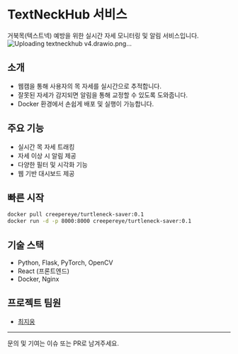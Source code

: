 # TextNeckHub 서비스

거북목(텍스트넥) 예방을 위한 실시간 자세 모니터링 및 알림 서비스입니다.
![Uploading textneckhub v4.drawio.png…]()

## 소개
- 웹캠을 통해 사용자의 목 자세를 실시간으로 추적합니다.
- 잘못된 자세가 감지되면 알림을 통해 교정할 수 있도록 도와줍니다.
- Docker 환경에서 손쉽게 배포 및 실행이 가능합니다.

## 주요 기능
- 실시간 목 자세 트래킹
- 자세 이상 시 알림 제공
- 다양한 필터 및 시각화 기능
- 웹 기반 대시보드 제공

## 빠른 시작
```bash
docker pull creepereye/turtleneck-saver:0.1
docker run -d -p 8000:8000 creepereye/turtleneck-saver:0.1
```

## 기술 스택
- Python, Flask, PyTorch, OpenCV
- React (프론트엔드)
- Docker, Nginx

## 프로젝트 팀원
- [최지웅](https://github.com/creepereye1204)

---
문의 및 기여는 이슈 또는 PR로 남겨주세요.
